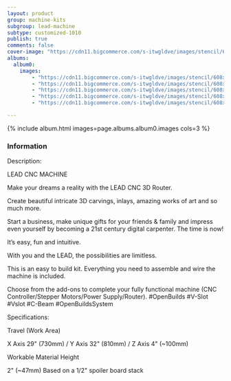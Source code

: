 ```yaml
---
layout: product
group: machine-kits
subgroup: lead-machine
subtype: customized-1010
publish: true
comments: false
cover-image: "https://cdn11.bigcommerce.com/s-itwgldve/images/stencil/608x608/products/664/8719/LEAD_CNC_profile_silver__05971.1675310609.png?c=2"
albums:
  album0:
    images:
        - "https://cdn11.bigcommerce.com/s-itwgldve/images/stencil/608x608/products/664/8719/LEAD_CNC_profile_silver__05971.1675310609.png?c=2"
        - "https://cdn11.bigcommerce.com/s-itwgldve/images/stencil/608x608/products/664/8734/LEAD_CNC_profile_black__91073.1675310610.png?c=2"
        - "https://cdn11.bigcommerce.com/s-itwgldve/images/stencil/608x608/products/664/8676/LEAD_CNC_single_2__30865.1675310609.png?c=2"
        - "https://cdn11.bigcommerce.com/s-itwgldve/images/stencil/608x608/products/664/8699/LEAD_CNC_single_1__51704.1675310609.png?c=2"
        - "https://cdn11.bigcommerce.com/s-itwgldve/images/stencil/608x608/products/664/8724/LEAD_CNC_single_3__62111.1675310609.png?c=2"

---
```


{% include album.html images=page.albums.album0.images cols=3 %}

### Information

Description:
 

  LEAD CNC MACHINE

   Make your dreams a reality with the LEAD CNC 3D Router.

Create beautiful intricate 3D carvings, inlays, amazing works of art and so much more.

Start a business, make unique gifts for your friends & family and impress even yourself by becoming a 21st century digital carpenter.  The time is now! 

It’s easy, fun and intuitive.

With you and the LEAD, the possibilities are limitless.

This is an easy to build kit. Everything you need to assemble and wire the machine is included. 

Choose from the add-ons to complete your fully functional machine (CNC Controller/Stepper Motors/Power Supply/Router). #OpenBuilds #V-Slot #Vslot #C-Beam #OpenBuildsSystem

  Specifications:

  Travel (Work Area)

  X Axis 29" (730mm) / Y Axis 32" (810mm) / Z Axis 4" (~100mm)

  Workable Material Height

  2" (~47mm) Based on a 1/2" spoiler board stack

